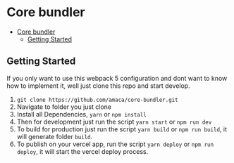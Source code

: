 # Core bundler
- [Core bundler](#core-bundler)
  - [Getting Started](#getting-started)

## Getting Started

If you only want to use this webpack 5 configuration and dont want to know how to implement it, well just clone this repo and start develop.

1. `git clone https://github.com/amaca/core-bundler.git`
2. Navigate to folder you just clone
3. Install all Dependencies, `yarn` or `npm install`
4. Then for development just run the script `yarn start` or `npm run dev`
5. To build for production just run the script `yarn build` or `npm run build`, it will generate folder `build`.
6. To publish on your vercel app, run the script `yarn deploy` or `npm run deploy`, it will start the vercel deploy process.
